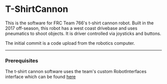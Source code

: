# T-ShirtCannon

This is the software for FRC Team 766's t-shirt cannon robot. 
Built in the 2017 off-season, this robot has a west coast drivebase and uses pneumatics to shoot objects. It is driver controlled via joysticks and buttons.

The initial commit is a code upload from the robotics computer.

---
### Prerequisites
The t-shirt cannon software uses the team's custom RobotInterfaces interface which can be found [here](https://github.com/Team766/RobotInterfaces)


